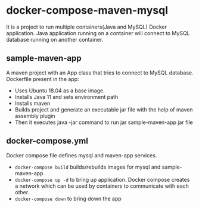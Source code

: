 # docker-compose-maven-mysql
It is a project to run multiple containers(Java and MySQL) Docker application. Java application running on a container will connect to MySQL database running on another container.

## sample-maven-app
A maven project with an App class that tries to connect to MySQL database.
Dockerfile present in the app:
* Uses Ubuntu 18.04 as a base image.
* Installs Java 11 and sets environment path
* Installs maven
* Builds project and generate an executable jar file with the help of maven assembly plugin
* Then it executes java -jar command to run jar sample-maven-app jar file

## docker-compose.yml
Docker compose file defines mysql and maven-app services.
* `docker-compose build` builds/rebuilds images for mysql and sample-maven-app
* `docker-compose up -d` to bring up application. Docker compose creates a network which can be used by containers to communicate with each other.
* `docker-compose down` to bring down the app

